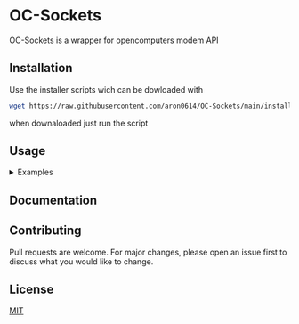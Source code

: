 # OC-Sockets

OC-Sockets is a wrapper for opencomputers modem API

## Installation

Use the installer scripts wich can be dowloaded with 
```bash
wget https://raw.githubusercontent.com/aron0614/OC-Sockets/main/installer.lua
```
when downaloaded just run the script

## Usage
<details><summary>Examples</summary>
<br>

### A basic TCP server - client script example
server:
```lua
local sockets = require("sockets")

--creating a socket object
local sock = socktets.Socket:new(sockets.TCP, "Socket Server Example")

--opening a specific port
sock:bind(5555) --int: port

-- start listening for connections, also becomes a server object
sock:listen(5) --int: connection queue size

local conn, addr = sock:accept() --conn: a socket obj, addr: address of the socket

--sending a mesage to a connected client
conn:send("Hello world!")

local data = conn:recv() -- waits until a packet is recived or connection closed

--closing connections

conn:close() -- closes client object
sock:close() -- closes the server

print(data) -- recived data

```

client:
```lua
local sockets = require("sockets")

--creating a socket object
local sock = socktets.Socket:new(sockets.TCP, "Socket Client Example")

--connecting
sock:connect(addr, 5555) --addr[str]: address of server, --port[int]: the port
--this returns false if failed, or if it fails sock:connected == false

--reciving
local data = sock:recv()
--sending it back
sock:send(data)

print(data) -- outputing the recived data

--closing/disconecting
-- sock:disconnect() --disconects from the server

sock:close() -- disconects and closes itself

```
</details>

## Documentation


## Contributing

Pull requests are welcome. For major changes, please open an issue first
to discuss what you would like to change.

## License

[MIT](https://choosealicense.com/licenses/mit/)
